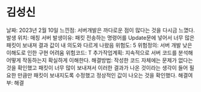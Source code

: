 # 김성신

날짜: 2023년 2월 10일
느낀점: 서버개발은 까다로운 점이 많다는 것을 다시금 느꼈다.
발생 위치: 매칭 서버
발생이유:  패킷 전송하는 명령어를 Update문에 넣어서 너무 많은 패킷이 보내져 결과 값이 내 의도와 다르게 나왔음
위험도: 5
위험정의: 서버 개발 낮은 이해도로 인한 구현 어려움
위험코드: T
추가작업계획: 지속적으로 서버 코드를 분석해 어떻게 작동하는지 확실하게 이해한다.
해결방법:  작성한 코드 자체에는 문제가 없다는 것을 확인했고 패킷이 너무 많이 보내져서 이러한 결과가 나온 것이라는 생각이 들어 필요한 만큼만 패킷이 보내지도록 수정했고 정상적인 값이 나오는 것을 확인했다.
해결여부: 해결
